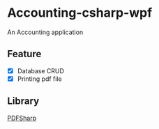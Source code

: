 # Accounting-csharp-wpf
An Accounting application

## Feature
- [x] Database CRUD
- [x] Printing pdf file

## Library
[PDFSharp](http://www.pdfsharp.com/PDFsharp)
